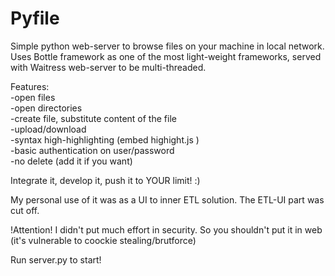 # Pyfile
Simple python web-server to browse files on your machine in local network. 
Uses Bottle framework as one of the most light-weight frameworks, served with Waitress web-server to be multi-threaded.

Features:  
   -open files  
   -open directories  
   -create file, substitute content of the file  
   -upload/download  
   -syntax high-highlighting (embed highight.js )  
   -basic authentication on user/password   
   -no delete (add it if you want)  

Integrate it, develop it, push it to YOUR limit! :)
   
My personal use of it was as a UI to inner ETL solution. The ETL-UI part was cut off.

!Attention!
  I didn't put much effort in security. So you shouldn't put it in web
  (it's vulnerable to coockie stealing/brutforce)
  
  
  Run server.py to start!

